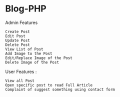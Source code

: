 # Blog-PHP

Admin Features

    Create Post
    Edit Post
    Update Post
    Delete Post 
    View List of Post
    Add Image to the Post
    Edit/Replace Image of the Post
    Delete Image of the Post

User Features :

    View all Post
    Open specific post to read Full Article
    Complaint of suggest something using contact form
